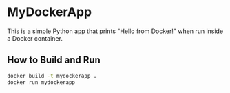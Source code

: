 # MyDockerApp

This is a simple Python app that prints "Hello from Docker!" when run inside a Docker container.

## How to Build and Run

```bash
docker build -t mydockerapp .
docker run mydockerapp
